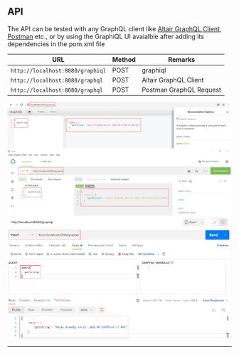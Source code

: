 ## API

The API can be tested with any GraphQL client like [Altair GraphQL Client](https://altair.sirmuel.design/), [Postman](https://www.postman.com/) etc., or by using the GraphiQL UI avaialble after adding its dependencies in the pom.xml file

|                                          URL               | Method |         Remarks        |
|------------------------------------------------------------|--------|------------------------|
|`http://localhost:8080/graphiql`                            | POST   |graphiql                |
|`http://localhost:8080/graphql`                             | POST   |Altair GraphQL Client   |
|`http://localhost:8080/graphql`                             | POST   |Postman GraphQL Request |

<div style="text-align:center"><img src="images\graphiql.PNG" /></div>    

<div style="text-align:center"><img src="images\altair-graphql-client.PNG" /></div>

<div style="text-align:center"><img src="images\postman-graphql-request.PNG" /></div>

---